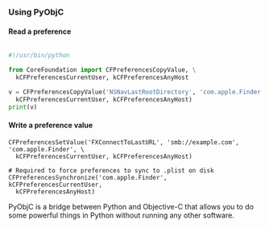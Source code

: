 ### Using PyObjC

#### Read a preference

``` python

#!/usr/bin/python

from CoreFoundation import CFPreferencesCopyValue, \
  kCFPreferencesCurrentUser, kCFPreferencesAnyHost

v = CFPreferencesCopyValue('NSNavLastRootDirectory', 'com.apple.Finder', \
  kCFPreferencesCurrentUser, kCFPreferencesAnyHost)
print(v)
```
#### Write a preference value
```
CFPreferencesSetValue('FXConnectToLastURL', 'smb://example.com', 'com.apple.Finder', \
  kCFPreferencesCurrentUser, kCFPreferencesAnyHost)

# Required to force preferences to sync to .plist on disk
CFPreferencesSynchronize('com.apple.Finder', kCFPreferencesCurrentUser, 
  kCFPreferencesAnyHost)
```

<div class="notes">
PyObjC is a bridge between Python and Objective-C that allows you to do some
powerful things in Python without running any other software.
</div>
